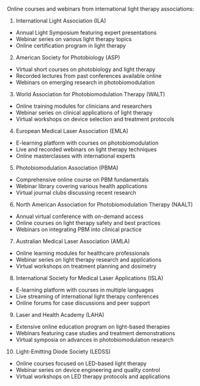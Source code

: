 Online courses and webinars from international light therapy associations:

1. International Light Association (ILA)
- Annual Light Symposium featuring expert presentations
- Webinar series on various light therapy topics
- Online certification program in light therapy

2. American Society for Photobiology (ASP)
- Virtual short courses on photobiology and light therapy
- Recorded lectures from past conferences available online
- Webinars on emerging research in photobiomodulation

3. World Association for Photobiomodulation Therapy (WALT)
- Online training modules for clinicians and researchers
- Webinar series on clinical applications of light therapy
- Virtual workshops on device selection and treatment protocols

4. European Medical Laser Association (EMLA)
- E-learning platform with courses on photobiomodulation
- Live and recorded webinars on light therapy techniques
- Online masterclasses with international experts

5. Photobiomodulation Association (PBMA)
- Comprehensive online course on PBM fundamentals
- Webinar library covering various health applications
- Virtual journal clubs discussing recent research

6. North American Association for Photobiomodulation Therapy (NAALT)
- Annual virtual conference with on-demand access
- Online courses on light therapy safety and best practices
- Webinars on integrating PBM into clinical practice

7. Australian Medical Laser Association (AMLA)
- Online learning modules for healthcare professionals
- Webinar series on light therapy research and applications
- Virtual workshops on treatment planning and dosimetry

8. International Society for Medical Laser Applications (ISLA)
- E-learning platform with courses in multiple languages
- Live streaming of international light therapy conferences
- Online forums for case discussions and peer support

9. Laser and Health Academy (LAHA)
- Extensive online education program on light-based therapies
- Webinars featuring case studies and treatment demonstrations
- Virtual symposia on advances in photobiomodulation research

10. Light-Emitting Diode Society (LEDSS)
- Online courses focused on LED-based light therapy
- Webinar series on device engineering and quality control
- Virtual workshops on LED therapy protocols and applications
